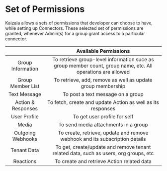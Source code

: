 # Set of Permissions

Kaizala allows a sets of permissions that developer can choose to have, while setting up Connectors. These selected set of permissions are granted, whenever Admin(s) for a group grant access to a particular connector.

|   | Available Permissions  |
| :---: | :---: |
| Group Information |  To retrieve group-level information suce as group member count, group name, etc. All operations are allowed |
| Group Member List  | To retrieve, add, remove as well as update group membership  |
| Text Message | To post a text message on a group |
| Action & Responses   |  To fetch, create and update Action as well as its responses |
| User Profile | To get user profile for self |
| Media   | To send media attachments in a group  |
| Outgoing Webhooks | To create, retrieve, update and remove webhook and its subscription details   |
| Tenant Data   | To get, create/update and remove tenant related data, such as users, org groups, etc  |
| Reactions | To create and retrieve Action related data |

